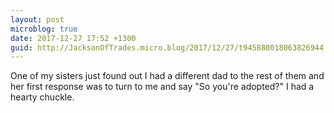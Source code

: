```yaml
---
layout: post
microblog: true
date: 2017-12-27 17:52 +1300
guid: http://JacksonOfTrades.micro.blog/2017/12/27/t945880018063826944.html
---
```

One of my sisters just found out I had a different dad to the rest of them and her first response was to turn to me and say "So you're adopted?" I had a hearty chuckle.
